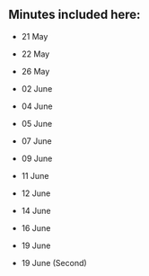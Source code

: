 ## Minutes included here:
- 21 May
- 22 May
- 26 May

- 02 June
- 04 June
- 05 June
- 07 June
- 09 June
- 11 June
- 12 June
- 14 June
- 16 June
- 19 June
- 19 June (Second)
